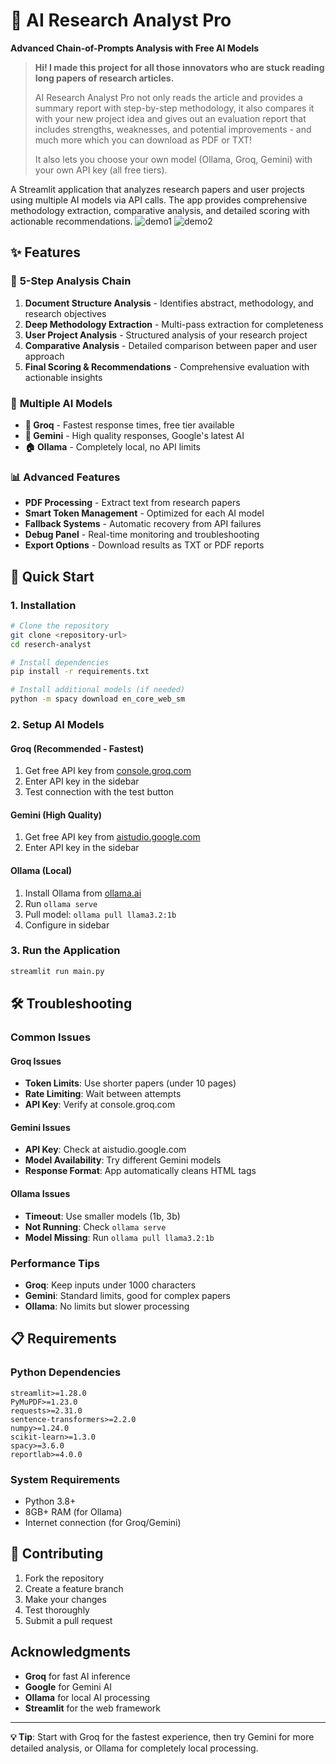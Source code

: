 ﻿# 🤖 AI Research Analyst Pro

**Advanced Chain-of-Prompts Analysis with Free AI Models**

> **Hi! I made this project for all those innovators who are stuck reading long papers of research articles.**
> 
> AI Research Analyst Pro not only reads the article and provides a summary report with step-by-step methodology, it also compares it with your new project idea and gives out an evaluation report that includes strengths, weaknesses, and potential improvements - and much more which you can download as PDF or TXT!
> 
> It also lets you choose your own model (Ollama, Groq, Gemini) with your own API key (all free tiers).

A  Streamlit application that analyzes research papers and user projects using multiple AI models via API calls. The app provides comprehensive methodology extraction, comparative analysis, and detailed scoring with actionable recommendations.
![demo1](https://github.com/user-attachments/assets/97d87ea8-c979-498a-89ad-31f1b811e083)
![demo2](https://github.com/user-attachments/assets/1998b2d1-3632-4c97-91d2-ff764f9f95be)
## ✨ Features


### 🔗 **5-Step Analysis Chain**
1. **Document Structure Analysis** - Identifies abstract, methodology, and research objectives
2. **Deep Methodology Extraction** - Multi-pass extraction for completeness
3. **User Project Analysis** - Structured analysis of your research project
4. **Comparative Analysis** - Detailed comparison between paper and user approach
5. **Final Scoring & Recommendations** - Comprehensive evaluation with actionable insights

### 🤖 **Multiple AI Models**
- **🚀 Groq** - Fastest response times, free tier available
- **🤖 Gemini** - High quality responses, Google's latest AI
- **🏠 Ollama** - Completely local, no API limits

### 📊 **Advanced Features**
- **PDF Processing** - Extract text from research papers
- **Smart Token Management** - Optimized for each AI model
- **Fallback Systems** - Automatic recovery from API failures
- **Debug Panel** - Real-time monitoring and troubleshooting
- **Export Options** - Download results as TXT or PDF reports

## 🚀 Quick Start

### 1. **Installation**
```bash
# Clone the repository
git clone <repository-url>
cd reserch-analyst

# Install dependencies
pip install -r requirements.txt

# Install additional models (if needed)
python -m spacy download en_core_web_sm
```

### 2. **Setup AI Models**

#### **Groq (Recommended - Fastest)**
1. Get free API key from [console.groq.com](https://console.groq.com)
2. Enter API key in the sidebar
3. Test connection with the test button

#### **Gemini (High Quality)**
1. Get free API key from [aistudio.google.com](https://aistudio.google.com)
2. Enter API key in the sidebar

#### **Ollama (Local)**
1. Install Ollama from [ollama.ai](https://ollama.ai)
2. Run `ollama serve`
3. Pull model: `ollama pull llama3.2:1b`
4. Configure in sidebar

### 3. **Run the Application**
```bash
streamlit run main.py
```


## 🛠️ Troubleshooting

### **Common Issues**

#### **Groq Issues**
- **Token Limits**: Use shorter papers (under 10 pages)
- **Rate Limiting**: Wait between attempts
- **API Key**: Verify at console.groq.com

#### **Gemini Issues**
- **API Key**: Check at aistudio.google.com
- **Model Availability**: Try different Gemini models
- **Response Format**: App automatically cleans HTML tags

#### **Ollama Issues**
- **Timeout**: Use smaller models (1b, 3b)
- **Not Running**: Check `ollama serve`
- **Model Missing**: Run `ollama pull llama3.2:1b`

### **Performance Tips**
- **Groq**: Keep inputs under 1000 characters
- **Gemini**: Standard limits, good for complex papers
- **Ollama**: No limits but slower processing

## 📋 Requirements

### **Python Dependencies**
```
streamlit>=1.28.0
PyMuPDF>=1.23.0
requests>=2.31.0
sentence-transformers>=2.2.0
numpy>=1.24.0
scikit-learn>=1.3.0
spacy>=3.6.0
reportlab>=4.0.0
```

### **System Requirements**
- Python 3.8+
- 8GB+ RAM (for Ollama)
- Internet connection (for Groq/Gemini)


## 🤝 Contributing

1. Fork the repository
2. Create a feature branch
3. Make your changes
4. Test thoroughly
5. Submit a pull request


## Acknowledgments

- **Groq** for fast AI inference
- **Google** for Gemini AI
- **Ollama** for local AI processing
- **Streamlit** for the web framework

---

**💡 Tip**: Start with Groq for the fastest experience, then try Gemini for more detailed analysis, or Ollama for completely local processing.
